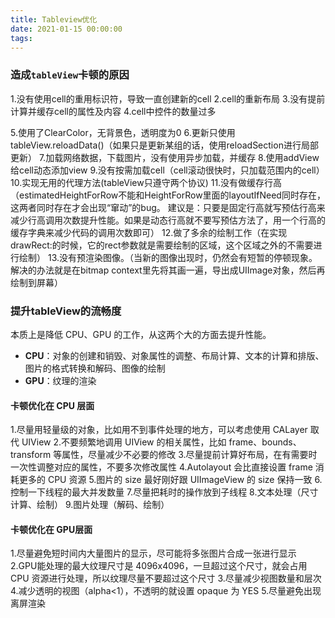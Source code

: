 ```yaml
---
title: Tableview优化
date: 2021-01-15 00:00:00
tags:
---
```


### 造成`tableView`卡顿的原因

1.没有使用cell的重用标识符，导致一直创建新的cell
2.cell的重新布局
3.没有提前计算并缓存cell的属性及内容
4.cell中控件的数量过多 <!-- more -->

5.使用了ClearColor，无背景色，透明度为0
6.更新只使用tableView.reloadData()（如果只是更新某组的话，使用reloadSection进行局部更新）
7.加载网络数据，下载图片，没有使用异步加载，并缓存
8.使用addView 给cell动态添加view
9.没有按需加载cell（cell滚动很快时，只加载范围内的cell）
10.实现无用的代理方法(tableView只遵守两个协议)
11.没有做缓存行高（estimatedHeightForRow不能和HeightForRow里面的layoutIfNeed同时存在，这两者同时存在才会出现“窜动”的bug。
建议是：只要是固定行高就写预估行高来减少行高调用次数提升性能。如果是动态行高就不要写预估方法了，用一个行高的缓存字典来减少代码的调用次数即可）
12.做了多余的绘制工作（在实现drawRect:的时候，它的rect参数就是需要绘制的区域，这个区域之外的不需要进行绘制）
13.没有预渲染图像。（当新的图像出现时，仍然会有短暂的停顿现象。解决的办法就是在bitmap context里先将其画一遍，导出成UIImage对象，然后再绘制到屏幕）

### 提升tableView的流畅度
本质上是降低 CPU、GPU 的工作，从这两个大的方面去提升性能。
- **CPU**：对象的创建和销毁、对象属性的调整、布局计算、文本的计算和排版、图片的格式转换和解码、图像的绘制
- **GPU**：纹理的渲染
####  卡顿优化在 CPU 层面
1.尽量用轻量级的对象，比如用不到事件处理的地方，可以考虑使用 CALayer 取代 UIView
2.不要频繁地调用 UIView 的相关属性，比如 frame、bounds、transform 等属性，尽量减少不必要的修改
3.尽量提前计算好布局，在有需要时一次性调整对应的属性，不要多次修改属性
4.Autolayout 会比直接设置 frame 消耗更多的 CPU 资源
5.图片的 size 最好刚好跟 UIImageView 的 size 保持一致
6.控制一下线程的最大并发数量
7.尽量把耗时的操作放到子线程
8.文本处理（尺寸计算、绘制）
9.图片处理（解码、绘制）

#### 卡顿优化在 GPU层面
1.尽量避免短时间内大量图片的显示，尽可能将多张图片合成一张进行显示
2.GPU能处理的最大纹理尺寸是 4096x4096，一旦超过这个尺寸，就会占用 CPU 资源进行处理，所以纹理尽量不要超过这个尺寸
3.尽量减少视图数量和层次
4.减少透明的视图（alpha<1），不透明的就设置 opaque 为 YES
5.尽量避免出现离屏渲染
